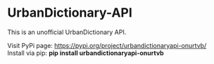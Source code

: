 # UrbanDictionary-API

 This is an unofficial UrbanDictionary API.
 
Visit PyPi page: <a href="https://pypi.org/project/urbandictionaryapi-onurtvb/">https://pypi.org/project/urbandictionaryapi-onurtvb/</a><br>
Install via pip: <strong>pip install urbandictionaryapi-onurtvb</strong>
